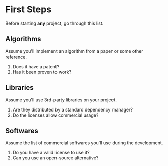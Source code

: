 # First Steps

Before starting **any** project, go through this list.

## Algorithms

Assume you'll implement an algorithm from a paper or some other reference.

1. Does it have a patent?
2. Has it been proven to work?

## Libraries

Assume you'll use 3rd-party libraries on your project.

1. Are they distributed by a standard dependency manager?
2. Do the licenses allow commercial usage?

## Softwares

Assume the list of commercial softwares you'll use during the development.

1. Do you have a valid license to use it?
2. Can you use an open-source alternative?
